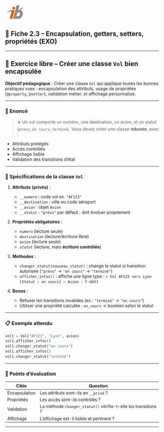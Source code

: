 ![Logo](images\logo.png)


## 🧩 Fiche 2.3 – Encapsulation, getters, setters, propriétés (EXO)

---

## 🧩 Exercice libre – Créer une classe `Vol` bien encapsulée

**Objectif pédagogique** : Créer une classe `Vol` qui applique toutes les bonnes pratiques vues : encapsulation des attributs, usage de propriétés (`@property`, `@setter`), validation métier, et affichage personnalisé.

---

### 🔎 Enoncé

> ✈️ Un vol comporte un numéro, une destination, un avion, et un statut (`prévu`, `en cours`, `terminé`).
> Vous devez créer une classe **robuste**, avec :

* Attributs protégés
* Accès contrôlés
* Affichage lisible
* Validation des transitions d’état

---

### 🎯 Spécifications de la classe `Vol`

1. **Attributs (privés)** :

   * `__numero` : code vol ex. `"AF123"`
   * `__destination` : ville ou code aéroport
   * `__avion` : objet `Avion`
   * `__statut` : `"prévu"` par défaut ; doit évoluer proprement

2. **Propriétés obligatoires** :

   * `numero` (lecture seule)
   * `destination` (lecture/écriture libre)
   * `avion` (lecture seule)
   * `statut` (lecture, mais **écriture contrôlée**)

3. **Méthodes** :

   * `changer_statut(nouveau_statut)` : change le statut si transition autorisée (`"prévu"` → `"en cours"` → `"terminé"`)
   * `afficher_infos()` : affiche une ligne type :
     `✈️ Vol AF123 vers Lyon [Statut : en cours] – Avion : F-GKXJ`

4. **Bonus** :

   * Refuser les transitions invalides (ex : `"terminé"` → `"en cours"`)
   * Utiliser une propriété calculée : `en_cours` → booléen selon le statut

---

### 📋 Exemple attendu

```python
vol1 = Vol("AF123", "Lyon", avion)
vol1.afficher_infos()
vol1.changer_statut("en cours")
vol1.afficher_infos()
vol1.changer_statut("terminé")
```

---

### 🧠 Points d’évaluation

| Cible         | Question                                                       |
| ------------- | -------------------------------------------------------------- |
| Encapsulation | Les attributs sont-ils en `__privé` ?                          |
| Propriétés    | Les accès sont-ils contrôlés ?                                 |
| Validation    | La méthode `changer_statut()` vérifie-t-elle les transitions ? |
| Affichage     | L’affichage est-il lisible et pertinent ?                      |

---
